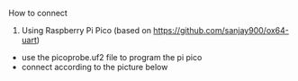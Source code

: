 How to connect
1. Using Raspberry Pi Pico (based on https://github.com/sanjay900/ox64-uart)
- use the picoprobe.uf2 file to program the pi pico
- connect according to the picture below
